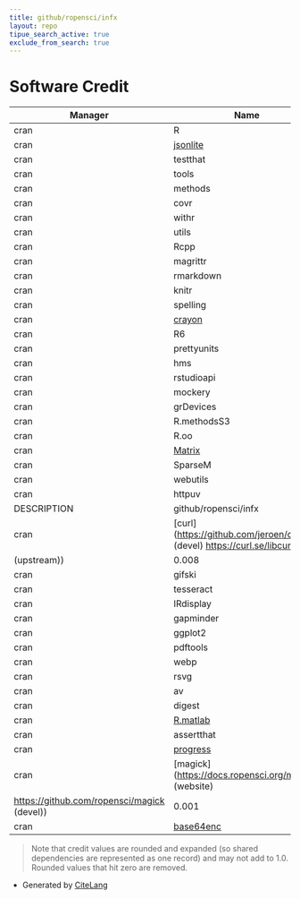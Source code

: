 ```yaml
---
title: github/ropensci/infx
layout: repo
tipue_search_active: true
exclude_from_search: true
---
```

# Software Credit

|Manager|Name|Credit|
|-------|----|------|
|cran|R|0.154|
|cran|[jsonlite](https://arxiv.org/abs/1403.2805 (paper))|0.145|
|cran|testthat|0.089|
|cran|tools|0.043|
|cran|methods|0.042|
|cran|covr|0.041|
|cran|withr|0.035|
|cran|utils|0.035|
|cran|Rcpp|0.025|
|cran|magrittr|0.021|
|cran|rmarkdown|0.021|
|cran|knitr|0.021|
|cran|spelling|0.021|
|cran|[crayon](https://github.com/r-lib/crayon#readme)|0.019|
|cran|R6|0.018|
|cran|prettyunits|0.018|
|cran|hms|0.018|
|cran|rstudioapi|0.018|
|cran|mockery|0.018|
|cran|grDevices|0.018|
|cran|R.methodsS3|0.017|
|cran|R.oo|0.017|
|cran|[Matrix](http://Matrix.R-forge.R-project.org/)|0.015|
|cran|SparseM|0.015|
|cran|webutils|0.014|
|cran|httpuv|0.014|
|DESCRIPTION|github/ropensci/infx|0.01|
|cran|[curl](https://github.com/jeroen/curl (devel) https://curl.se/libcurl/
(upstream))|0.008|
|cran|gifski|0.007|
|cran|tesseract|0.007|
|cran|IRdisplay|0.007|
|cran|gapminder|0.007|
|cran|ggplot2|0.007|
|cran|pdftools|0.007|
|cran|webp|0.007|
|cran|rsvg|0.007|
|cran|av|0.007|
|cran|digest|0.002|
|cran|[R.matlab](https://github.com/HenrikBengtsson/R.matlab)|0.001|
|cran|assertthat|0.001|
|cran|[progress](https://github.com/r-lib/progress#readme)|0.001|
|cran|[magick](https://docs.ropensci.org/magick/ (website)
https://github.com/ropensci/magick (devel))|0.001|
|cran|[base64enc](http://www.rforge.net/base64enc)|0.001|


> Note that credit values are rounded and expanded (so shared dependencies are represented as one record) and may not add to 1.0. Rounded values that hit zero are removed.


- Generated by [CiteLang](https://github.com/vsoch/citelang)
